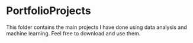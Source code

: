 # PortfolioProjects

This folder contains the main projects I have done using data analysis and machine learning. Feel free to download and use them.

